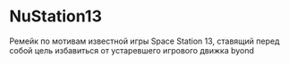 # NuStation13
Ремейк по мотивам известной игры Space Station 13, ставящий перед собой цель избавиться от устаревшего игрового движка byond
